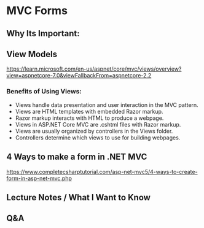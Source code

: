 # MVC Forms

## Why Its Important:

## View Models
<https://learn.microsoft.com/en-us/aspnet/core/mvc/views/overview?view=aspnetcore-7.0&viewFallbackFrom=aspnetcore-2.2>

### Benefits of Using Views:

- Views handle data presentation and user interaction in the MVC pattern.
- Views are HTML templates with embedded Razor markup.
- Razor markup interacts with HTML to produce a webpage.
- Views in ASP.NET Core MVC are .cshtml files with Razor markup.
- Views are usually organized by controllers in the Views folder.
- Controllers determine which views to use for building webpages.


## 4 Ways to make a form in .NET MVC
<https://www.completecsharptutorial.com/asp-net-mvc5/4-ways-to-create-form-in-asp-net-mvc.php>

## Lecture Notes / What I Want to Know

## Q&A